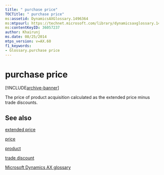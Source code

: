 ```yaml
---
title: " purchase price"
TOCTitle: " purchase price"
ms:assetid: DynamicsAXGlossary.1496364
ms:mtpsurl: https://technet.microsoft.com/library/dynamicsaxglossary.1496364(v=AX.60)
ms:contentKeyID: 36057237
author: Khairunj
ms.date: 08/25/2014
mtps_version: v=AX.60
f1_keywords:
- Glossary.purchase price
---
```


# purchase price


[!INCLUDE[archive-banner](includes/archive-banner.md)]

The price of product acquisition calculated as the extended price minus trade discounts.

## See also

[extended price](extended-price.md)

[price](price.md)

[product](product.md)

[trade discount](trade-discount.md)

[Microsoft Dynamics AX glossary](glossary/microsoft-dynamics-ax-glossary.md)

  


